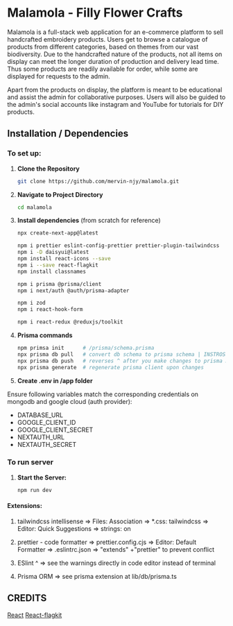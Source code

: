 # Malamola - Filly Flower Crafts

Malamola is a full-stack web application for an e-commerce platform to sell handcrafted embroidery products. Users get to browse a catalogue of products from different categories, based on themes from our vast biodiversity. Due to the handcrafted nature of the products, not all items on display can meet the longer duration of production and delivery lead time. Thus some products are readily available for order, while some are displayed for requests to the admin.

Apart from the products on display, the platform is meant to be educational and assist the admin for collaborative purposes. Users will also be guided to the admin's social accounts like instagram and YouTube for tutorials for DIY products.

## Installation / Dependencies

### To set up:

1. **Clone the Repository**

   ```bash
   git clone https://github.com/mervin-njy/malamola.git
   ```

2. **Navigate to Project Directory**

   ```bash
   cd malamola
   ```

3. **Install dependencies** (from scratch for reference)

   ```bash
   npx create-next-app@latest                                           # 1. nextjs

   npm i prettier eslint-config-prettier prettier-plugin-tailwindcss    # 2. tailwind & prettier formatting
   npm i -D daisyui@latest                                              # 3. daisyUI (UI utilities)
   npm install react-icons --save                                       # 4. react-icons
   npm i --save react-flagkit                                           # 5. country flag icons
   npm install classnames                                               # 6. classnames

   npm i prisma @prisma/client                                          # 7. prisma (db management)
   npm i next/auth @auth/prisma-adapter                                 # 8. next-auth

   npm i zod                                                            # 9. zod (validation)
   npm i react-hook-form                                                # 10. react-hook-form

   npm i react-redux @reduxjs/toolkit                                   # 11. react redux toolkit (state management)
   ```

4. **Prisma commands**

   ```bash
   npm primsa init      # /prisma/schema.prisma
   npx prisma db pull   # convert db schema to prisma schema | INSTROSPECTION
   npx prisma db push   # reverses ^ after you make changes to prisma model
   npx prisma generate  # regenerate prisma client upon changes
   ```

5. **Create .env in /app folder**

Ensure following variables match the corresponding credentials on mongodb and google cloud (auth provider):
- DATABASE_URL
- GOOGLE_CLIENT_ID
- GOOGLE_CLIENT_SECRET
- NEXTAUTH_URL
- NEXTAUTH_SECRET

### To run server

1. **Start the Server:**

   ```bash
   npm run dev
   ```

#### Extensions:

1. tailwindcss intellisense
   => Files: Association => \*.css: tailwindcss
   => Editor: Quick Suggestions => strings: on

2. prettier - code formatter
   => prettier.config.cjs
   => Editor: Default Formatter
   => .eslintrc.json => "extends" +"prettier" to prevent conflict

3. ESlint ^ => see the warnings directly in code editor instead of terminal

4. Prisma ORM
   => see prisma extension at lib/db/prisma.ts

## CREDITS

[React](https://react-icons.github.io/react-icons/)
[React-flagkit](https://github.com/stephenway/react-flagkit)

<!--
TODO:

1. price toggle *** DONE
2. language (add with toggle) *** DONE - but only affects price
3. sorting (past projects last, newest first)
4. product option display (hover over selection to update other elements)
5. product tags
6. product actions (wish/enquire/order)
. cart actions

- All products filter to other categories w/ tabs:
 . product page (DONE)
 . inventory (admin) page (DONE)
 . sort () => 'Past' least priority, else 'CreatedAt' top priority

- product display:
 . wish / enquire / order for individual products (DONE for admin)
 . display options with button => smoothen animation / use option toggles
 . price display toggle => ProductsPrice SGD || TWD

- Navbar:
 a. language + currency

- /admin/inventory => updateProduct, deleteProduct

- product schema:
 . add product tags (i.e. mammal, fish, bird)
 . add imageUrl [] for group photos to display

- product quantity updates for admin
 . order > preparing > ready > delivery > completed
 . wishedFor > 10 => select change to action: request
 . request link to enquiries

- send out email to Admin & User for notifications
 . order initiation
 . wishedFor > 10
     . Admin - change to request?
     . User - wish list product has been updated to request availability
 . request initiation

- SelectQuantity (CSR component) +-qty of items to add at product/[id] page

- Nextjs noSSR dynamic lazy loading

- About, Contact, FAQs pages

- User: user pages:
 a. profile => show updatable info:
     i. delivery details
     ii. payment options
 b. favourite/likes
 c. reviews
 d. enquiries
 e. orders

- Admin userType + admin-specific pages => done with inventory
 a. users, orders, enquiries, dashboard

-->

```

```
